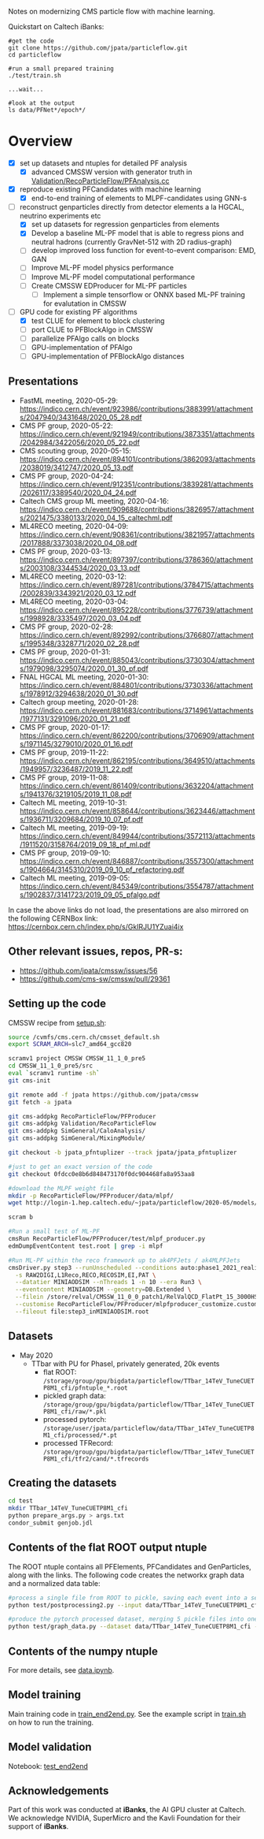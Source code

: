 Notes on modernizing CMS particle flow with machine learning.

Quickstart on Caltech iBanks:

```
#get the code
git clone https://github.com/jpata/particleflow.git
cd particleflow

#run a small prepared training
./test/train.sh

...wait...

#look at the output
ls data/PFNet*/epoch*/
```

# Overview

- [x] set up datasets and ntuples for detailed PF analysis
  - [x] advanced CMSSW version with generator truth in [Validation/RecoParticleFlow/PFAnalysis.cc](https://github.com/jpata/cmssw/blob/jpata_pfntuplizer/Validation/RecoParticleFlow/plugins/PFAnalysis.cc)
- [x] reproduce existing PFCandidates with machine learning
  - [x] end-to-end training of elements to MLPF-candidates using GNN-s
- [ ] reconstruct genparticles directly from detector elements a la HGCAL, neutrino experiments etc
  - [x] set up datasets for regression genparticles from elements
  - [x] Develop a baseline ML-PF model that is able to regress pions and neutral hadrons (currently GravNet-512 with 2D radius-graph)
  - [ ] develop improved loss function for event-to-event comparison: EMD, GAN
  - [ ] Improve ML-PF model physics performance 
  - [ ] Improve ML-PF model computational performance 
  - [ ] Create CMSSW EDProducer for ML-PF particles
    - [ ] Implement a simple tensorflow or ONNX based ML-PF training for evalutation in CMSSW
- [ ] GPU code for existing PF algorithms
  - [x] test CLUE for element to block clustering
  - [ ] port CLUE to PFBlockAlgo in CMSSW
  - [ ] parallelize PFAlgo calls on blocks
  - [ ] GPU-implementation of PFAlgo
  - [ ] GPU-implementation of PFBlockAlgo distances

## Presentations

- FastML meeting, 2020-05-29: https://indico.cern.ch/event/923986/contributions/3883991/attachments/2047940/3431648/2020_05_28.pdf
- CMS PF group, 2020-05-22: https://indico.cern.ch/event/921949/contributions/3873351/attachments/2042984/3422056/2020_05_22.pdf
- CMS scouting group, 2020-05-15: https://indico.cern.ch/event/894101/contributions/3862093/attachments/2038019/3412747/2020_05_13.pdf
- CMS PF group, 2020-04-24: https://indico.cern.ch/event/912351/contributions/3839281/attachments/2026117/3389540/2020_04_24.pdf
- Caltech CMS group ML meeting, 2020-04-16: https://indico.cern.ch/event/909688/contributions/3826957/attachments/2021475/3380133/2020_04_15_caltechml.pdf
- ML4RECO meeting, 2020-04-09: https://indico.cern.ch/event/908361/contributions/3821957/attachments/2017888/3373038/2020_04_08.pdf
- CMS PF group, 2020-03-13: https://indico.cern.ch/event/897397/contributions/3786360/attachments/2003108/3344534/2020_03_13.pdf
- ML4RECO meeting, 2020-03-12: https://indico.cern.ch/event/897281/contributions/3784715/attachments/2002839/3343921/2020_03_12.pdf
- ML4RECO meeting, 2020-03-04: https://indico.cern.ch/event/895228/contributions/3776739/attachments/1998928/3335497/2020_03_04.pdf
- CMS PF group, 2020-02-28: https://indico.cern.ch/event/892992/contributions/3766807/attachments/1995348/3328771/2020_02_28.pdf
- CMS PF group, 2020-01-31: https://indico.cern.ch/event/885043/contributions/3730304/attachments/1979098/3295074/2020_01_30_pf.pdf
- FNAL HGCAL ML meeting, 2020-01-30: https://indico.cern.ch/event/884801/contributions/3730336/attachments/1978912/3294638/2020_01_30.pdf
- Caltech group meeting, 2020-01-28: https://indico.cern.ch/event/881683/contributions/3714961/attachments/1977131/3291096/2020_01_21.pdf
- CMS PF group, 2020-01-17: https://indico.cern.ch/event/862200/contributions/3706909/attachments/1971145/3279010/2020_01_16.pdf
- CMS PF group, 2019-11-22: https://indico.cern.ch/event/862195/contributions/3649510/attachments/1949957/3236487/2019_11_22.pdf
- CMS PF group, 2019-11-08: https://indico.cern.ch/event/861409/contributions/3632204/attachments/1941376/3219105/2019_11_08.pdf
- Caltech ML meeting, 2019-10-31: https://indico.cern.ch/event/858644/contributions/3623446/attachments/1936711/3209684/2019_10_07_pf.pdf
- Caltech ML meeting, 2019-09-19: https://indico.cern.ch/event/849944/contributions/3572113/attachments/1911520/3158764/2019_09_18_pf_ml.pdf
- CMS PF group, 2019-09-10: https://indico.cern.ch/event/846887/contributions/3557300/attachments/1904664/3145310/2019_09_10_pf_refactoring.pdf
- Caltech ML meeting, 2019-09-05: https://indico.cern.ch/event/845349/contributions/3554787/attachments/1902837/3141723/2019_09_05_pfalgo.pdf

In case the above links do not load, the presentations are also mirrored on the following CERNBox link: https://cernbox.cern.ch/index.php/s/GkIRJU1YZuai4ix

## Other relevant issues, repos, PR-s:

- https://github.com/jpata/cmssw/issues/56
- https://github.com/cms-sw/cmssw/pull/29361

## Setting up the code

CMSSW recipe from [setup.sh](test/setup.sh):

```bash
source /cvmfs/cms.cern.ch/cmsset_default.sh
export SCRAM_ARCH=slc7_amd64_gcc820

scramv1 project CMSSW CMSSW_11_1_0_pre5
cd CMSSW_11_1_0_pre5/src
eval `scramv1 runtime -sh`
git cms-init

git remote add -f jpata https://github.com/jpata/cmssw
git fetch -a jpata

git cms-addpkg RecoParticleFlow/PFProducer
git cms-addpkg Validation/RecoParticleFlow
git cms-addpkg SimGeneral/CaloAnalysis/
git cms-addpkg SimGeneral/MixingModule/

git checkout -b jpata_pfntuplizer --track jpata/jpata_pfntuplizer

#just to get an exact version of the code
git checkout 0fdcc0e8b6d848473170f0dc904468fa8a953aa8

#download the MLPF weight file
mkdir -p RecoParticleFlow/PFProducer/data/mlpf/
wget http://login-1.hep.caltech.edu/~jpata/particleflow/2020-05/models/mlpf_2020_05_19.pb -O RecoParticleFlow/PFProducer/data/mlpf/mlpf_2020_05_19.pb

scram b

#Run a small test of ML-PF
cmsRun RecoParticleFlow/PFProducer/test/mlpf_producer.py
edmDumpEventContent test.root | grep -i mlpf

#Run ML-PF within the reco framework up to ak4PFJets / ak4MLPFJets
cmsDriver.py step3 --runUnscheduled --conditions auto:phase1_2021_realistic \
  -s RAW2DIGI,L1Reco,RECO,RECOSIM,EI,PAT \
  --datatier MINIAODSIM --nThreads 1 -n 10 --era Run3 \
  --eventcontent MINIAODSIM --geometry=DB.Extended \
  --filein /store/relval/CMSSW_11_0_0_patch1/RelValQCD_FlatPt_15_3000HS_14/GEN-SIM-DIGI-RAW/PU_110X_mcRun3_2021_realistic_v6-v1/20000/087F3A84-A56F-784B-BE13-395D75616CC5.root \
  --customise RecoParticleFlow/PFProducer/mlpfproducer_customize.customize_step3 \
  --fileout file:step3_inMINIAODSIM.root
```

## Datasets

- May 2020
  - TTbar with PU for PhaseI, privately generated, 20k events 
    - flat ROOT: `/storage/group/gpu/bigdata/particleflow/TTbar_14TeV_TuneCUETP8M1_cfi/pfntuple_*.root`
    - pickled graph data: `/storage/group/gpu/bigdata/particleflow/TTbar_14TeV_TuneCUETP8M1_cfi/raw/*.pkl`
    - processed pytorch: `/storage/user/jpata/particleflow/data/TTbar_14TeV_TuneCUETP8M1_cfi/processed/*.pt`
    - processed TFRecord: `/storage/group/gpu/bigdata/particleflow/TTbar_14TeV_TuneCUETP8M1_cfi/tfr2/cand/*.tfrecords`
    
## Creating the datasets

```bash
cd test
mkdir TTbar_14TeV_TuneCUETP8M1_cfi
python prepare_args.py > args.txt
condor_submit genjob.jdl
```

## Contents of the flat ROOT output ntuple

The ROOT ntuple contains all PFElements, PFCandidates and GenParticles, along with the links. The following code creates the networkx graph data and a normalized data table:

```bash
#process a single file from ROOT to pickle, saving each event into a separate file
python test/postprocessing2.py --input data/TTbar_14TeV_TuneCUETP8M1_cfi/pfntuple_1.root --events-per-file 1 --save-full-graph --save-normalized-table

#produce the pytorch processed dataset, merging 5 pickle files into one pytorch file
python test/graph_data.py --dataset data/TTbar_14TeV_TuneCUETP8M1_cfi --num-files-merge 5
```

## Contents of the numpy ntuple

For more details, see [data.ipynb](notebooks/data.ipynb). 

## Model training

Main training code in [train_end2end.py](test/train_end2end.py). See the example script in [train.sh](test/train.sh) on how to run the training.

## Model validation

Notebook: [test_end2end](notebooks/test_end2end.ipynb)

## Acknowledgements

Part of this work was conducted at **iBanks**, the AI GPU cluster at Caltech. We acknowledge NVIDIA, SuperMicro and the Kavli Foundation for their support of **iBanks**.
